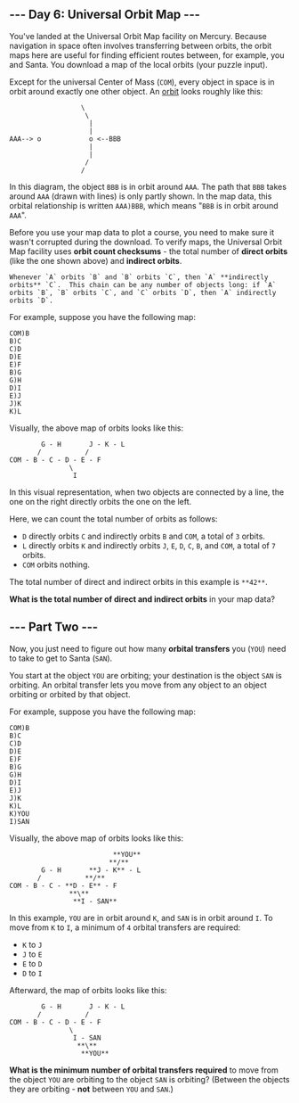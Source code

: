 ## --- Day 6: Universal Orbit Map ---

You've landed at the Universal Orbit Map facility on Mercury.  Because navigation in space often involves transferring between orbits, the orbit maps here are useful for finding efficient routes between, for example, you and Santa. You download a map of the local orbits (your puzzle input).

Except for the universal Center of Mass (`COM`), every object in space is in orbit around exactly one other object.  An [orbit](https://en.wikipedia.org/wiki/Orbit) looks roughly like this:

```
                  \
                   \
                    |
                    |
AAA--> o            o <--BBB
                    |
                    |
                   /
                  /

```

In this diagram, the object `BBB` is in orbit around `AAA`. The path that `BBB` takes around `AAA` (drawn with lines) is only partly shown. In the map data, this orbital relationship is written `AAA)BBB`, which means "`BBB` is in orbit around `AAA`".

Before you use your map data to plot a course, you need to make sure it wasn't corrupted during the download.  To verify maps, the Universal Orbit Map facility uses **orbit count checksums** - the total number of **direct orbits** (like the one shown above) and **indirect orbits**.

	Whenever `A` orbits `B` and `B` orbits `C`, then `A` **indirectly orbits** `C`.  This chain can be any number of objects long: if `A` orbits `B`, `B` orbits `C`, and `C` orbits `D`, then `A` indirectly orbits `D`.
For example, suppose you have the following map:

```
COM)B
B)C
C)D
D)E
E)F
B)G
G)H
D)I
E)J
J)K
K)L

```

Visually, the above map of orbits looks like this:

```
        G - H       J - K - L
       /           /
COM - B - C - D - E - F
               \
                I

```

In this visual representation, when two objects are connected by a line, the one on the right directly orbits the one on the left.

Here, we can count the total number of orbits as follows:


* `D` directly orbits `C` and indirectly orbits `B` and `COM`, a total of `3` orbits.
* `L` directly orbits `K` and indirectly orbits `J`, `E`, `D`, `C`, `B`, and `COM`, a total of `7` orbits.
* `COM` orbits nothing.

The total number of direct and indirect orbits in this example is `**42**`.

**What is the total number of direct and indirect orbits** in your map data?

## --- Part Two ---

Now, you just need to figure out how many **orbital transfers** you (`YOU`) need to take to get to Santa (`SAN`).

You start at the object `YOU` are orbiting; your destination is the object `SAN` is orbiting. An orbital transfer lets you move from any object to an object orbiting or orbited by that object.

For example, suppose you have the following map:

```
COM)B
B)C
C)D
D)E
E)F
B)G
G)H
D)I
E)J
J)K
K)L
K)YOU
I)SAN

```

Visually, the above map of orbits looks like this:

```
                          **YOU**
                         **/**
        G - H       **J - K** - L
       /           **/**
COM - B - C - **D - E** - F
               **\**
                **I - SAN**

```

In this example, `YOU` are in orbit around `K`, and `SAN` is in orbit around `I`. To move from `K` to `I`, a minimum of `4` orbital transfers are required:


* `K` to `J`
* `J` to `E`
* `E` to `D`
* `D` to `I`

Afterward, the map of orbits looks like this:

```
        G - H       J - K - L
       /           /
COM - B - C - D - E - F
               \
                I - SAN
                 **\**
                  **YOU**

```

**What is the minimum number of orbital transfers required** to move from the object `YOU` are orbiting to the object `SAN` is orbiting? (Between the objects they are orbiting - **not** between `YOU` and `SAN`.)
